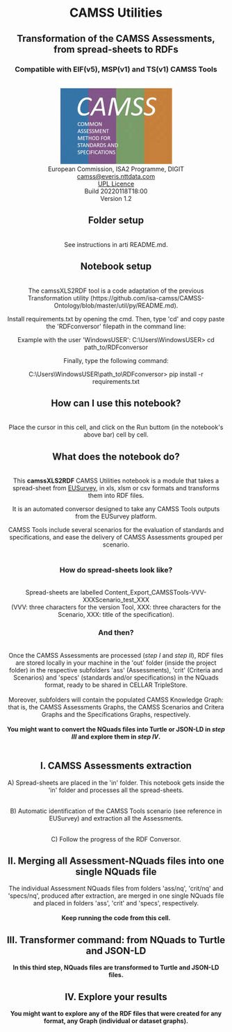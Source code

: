 # <center>CAMSS Utilities</center>
## <center>Transformation of the CAMSS Assessments, from spread-sheets to RDFs</center>
### <center>Compatible with EIF(v5), MSP(v1) and TS(v1) CAMSS Tools</center>
<center><img src="./img/CAMSS Logo landscape"/></center>
<center>European Commission, ISA2 Programme, DIGIT</center>
<center><a href="mailto:camss@everis.com">camss@everis.nttdata.com</a></center>
<center><a href="https://joinup.ec.europa.eu/collection/eupl/about">UPL Licence</a><center>
<center>Build 20220118T18:00</center>
<center>Version 1.2</center>

<h2>Folder setup</h2><br>
See instructions in arti README.md.

<h2>Notebook setup</h2><br>
The camssXLS2RDF tool is a code adaptation of the previous Transformation utility (https://github.com/isa-camss/CAMSS-Ontology/blob/master/util/py/README.md).

Install requirements.txt by opening the cmd. Then, type 'cd' and copy paste the 'RDFconversor' filepath in the command line:

Example with the user 'WindowsUSER':
C:\Users\WindowsUSER> cd path_to/RDFconversor

Finally, type the following command:

C:\Users\WindowsUSER\path_to\RDFconversor> pip install -r requirements.txt


<h2>How can I use this notebook?</h2><br>
Place the cursor in this cell, and click on the Run buttom (in the notebook's above bar) cell by cell.<br>

<h2>What does the notebook do?</h2><br>
                            
<div>This <b>camssXLS2RDF</b> CAMSS Utilities notebook is a module that takes a spread-sheet from <a href="https://ec.europa.eu/eusurvey/home/welcome">EUSurvey</a>, in xls, xlsm or csv formats and transforms them into RDF files.<br>

It is an automated conversor designed to take any CAMSS Tools outputs from the EUSurvey platform.<br>


CAMSS Tools include several scenarios for the evaluation of standards and specifications, and ease the delivery of CAMSS Assessments grouped per scenario.<br><br> 
<h3>How do spread-sheets look like?</h3><br>
    Spread-sheets are labelled        Content_Export_CAMSSTools-VVV-XXXScenario_test_XXX<br>        (VVV: three characters for the version Tool, XXX: three characters for the Scenario, XXX: title of the specification).<br>

<h3>And then?</h3><br>
    Once the CAMSS Assessments are processed (<i>step I</i> and <i>step II</i>), RDF files are stored locally in your machine in the 'out' folder (inside the project folder) in the respective subfolders 'ass' (Assessments), 'crit' (Criteria and Scenarios) and 'specs' (standards and/or specifications) in the NQuads format, ready to be shared in CELLAR TripleStore. <br><br>Moreover, subfolders will contain the populated CAMSS Knowledge Graph: that is, the CAMSS Assessments Graphs, the CAMSS Scenarios and Critera Graphs and the Specifications Graphs, respectively.<br><br>
<b>You might want  to convert the NQuads files into Turtle or JSON-LD in <i>step III</i> and explore them in <i>step IV</i>.</b>
    </div><br>
    
## I. CAMSS Assessments extraction

A) Spread-sheets are placed in the 'in' folder. This notebook gets inside the 'in' folder and processes all the spread-sheets.<br><br>

B) Automatic identification of the CAMSS Tools scenario (see reference in EUSurvey) and extraction all the Assessments.<br><br>

C) Follow the progress of the RDF Conversor.

## II. Merging all Assessment-NQuads files into one single NQuads file 

The individual Assessment NQuads files from folders 'ass/nq', 'crit/nq' and 'specs/nq', produced after extraction, are merged in one single NQuads file and placed in folders 'ass', 'crit' and 'specs', respectively.<br><br><b>Keep running the code from this cell.<b>

## III. Transformer command: from NQuads to Turtle and JSON-LD

In this third step, NQuads files are transformed to Turtle and JSON-LD files.

## IV. Explore your results
You might want to explore any of the RDF files that were created for any format, any Graph (individual or dataset graphs).


























